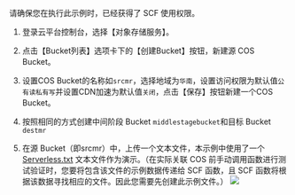 请确保您在执行此示例时，已经获得了 SCF 使用权限。

1) 登录云平台控制台，选择【对象存储服务】。

2) 点击【Bucket列表】选项卡下的【创建Bucket】按钮，新建源 COS Bucket。

3) 设置COS Bucket的名称如`srcmr`，选择地域为`华南`，设置访问权限为默认值`公有读私有写`并设置CDN加速为默认值`关闭`，点击【保存】按钮新建一个COS Bucket。

4) 按照相同的方式创建中间阶段 Bucket `middlestagebucket`和目标 Bucket `destmr`

5) 在源 Bucket（即srcmr）中，上传一个文本文件，本示例中使用了一个 [Serverless.txt](	http://srcmr-1251740579.cosgz.myqcloud.com/serverless.txt) 文本文件作为演示。（在实际关联 COS 前手动调用函数进行测试验证时，您要将包含该文件的示例数据传递给 SCF 函数，且 SCF 函数将根据该数据寻找相应的文件。因此您需要先创建此示例文件。）
![](https://mc.qcloudimg.com/static/img/a80d72a80fe68e091109271f5cdba2b7/image.png)
